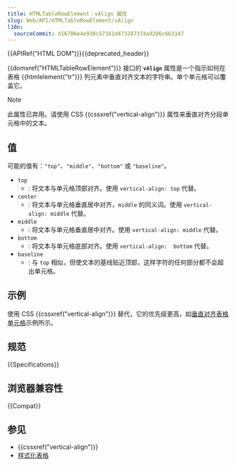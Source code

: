 ```yaml
---
title: HTMLTableRowElement：vAlign 属性
slug: Web/API/HTMLTableRowElement/vAlign
l10n:
  sourceCommit: d16706e4e930c57161d473287374a9286c663147
---
```


{{APIRef("HTML DOM")}}{{deprecated_header}}

{{domxref("HTMLTableRowElement")}} 接口的 **`vAlign`** 属性是一个指示如何在表格 {{htmlelement("tr")}} 列元素中垂直对齐文本的字符串。单个单元格可以覆盖它。

> [!NOTE]
> 此属性已弃用。请使用 CSS {{cssxref("vertical-align")}} 属性来垂直对齐分段单元格中的文本。

## 值

可能的值有：`"top"`、`"middle"`、`"bottom"` 或 `"baseline"`。

- `top`
  - : 将文本与单元格顶部对齐。使用 `vertical-align: top` 代替。
- `center`
  - : 将文本与单元格垂直居中对齐，`middle` 的同义词。使用 `vertical-align: middle` 代替。
- `middle`
  - : 将文本与单元格垂直居中对齐。使用 `vertical-align: middle` 代替。
- `bottom`
  - : 将文本与单元格底部对齐。使用 `vertical-align:  bottom` 代替。
- `baseline`
  - : 与 `top` 相似，但使文本的基线贴近顶部，这样字符的任何部分都不会超出单元格。

## 示例

使用 CSS {{cssxref("vertical-align")}} 替代，它的优先级更高，如[垂直对齐表格单元格](/zh-CN/docs/Web/CSS/vertical-align#表格单元格中的垂直对齐)示例所示。

## 规范

{{Specifications}}

## 浏览器兼容性

{{Compat}}

## 参见

- {{cssxref("vertical-align")}}
- [样式化表格](/zh-CN/docs/Learn/CSS/Building_blocks/Styling_tables)
